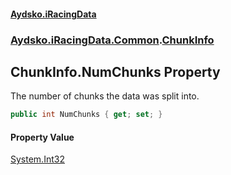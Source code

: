 #### [Aydsko.iRacingData](index.md 'index')
### [Aydsko.iRacingData.Common](index.md#Aydsko.iRacingData.Common 'Aydsko.iRacingData.Common').[ChunkInfo](ChunkInfo.md 'Aydsko.iRacingData.Common.ChunkInfo')

## ChunkInfo.NumChunks Property

The number of chunks the data was split into.

```csharp
public int NumChunks { get; set; }
```

#### Property Value
[System.Int32](https://docs.microsoft.com/en-us/dotnet/api/System.Int32 'System.Int32')
